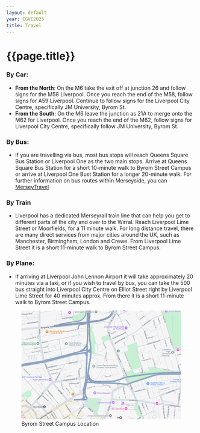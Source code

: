 ```yaml
---
layout: default
year: CGVC2025
title: Travel
---
```


# {{page.title}}

### By Car:
- **From the North**: On the M6 take the exit off at junction 26 and follow signs for the M58 Liverpool. Once you reach the end of the M58, follow signs for A59 Liverpool. Continue to follow signs for the Liverpool City Centre, specifically JM University, Byrom St.
 - **From the South**: On the M6 leave the junction as 21A to merge onto the M62 for Liverpool. Once you reach the end of the M62, follow signs for Liverpool City Centre, specifically follow JM University, Byrom St.

### By Bus:
- If you are travelling via bus, most bus stops will reach Queens Square Bus Station or Liverpool One as the two main stops. Arrive at Queens Square Bus Station for a short 10-minute walk to Byrom Street Campus or arrive at Liverpool One Bust Station for a longer 20-minute walk.
For further information on bus routes within Merseyside, you can [MerseyTravel](https://www.merseytravel.gov.uk/customer-information/routes-and-maps/)

### By Train
- Liverpool has a dedicated Merseyrail train line that can help you get to different parts of the city and over to the Wirral. Reach Liverpool Lime Street or Moorfields, for a 11 minute walk.
For long distance travel, there are many direct services from major cities around the UK, such as Manchester, Birmingham, London and Crewe.
From Liverpool Lime Street it is a short 11-minute walk to Byrom Street Campus.

### By Plane:
- If arriving at Liverpool John Lennon Airport it will take approximately 20 minutes via a taxi, or if you wish to travel by bus, you can take the 500 bus straight into Liverpool City Centre on Elliot Street right by Liverpool Lime Street for 40 minutes approx. From there it is a short 11-minute walk to Byrom Street Campus.

<figure class="figure">
    <img src="/assets/img/CGVC2025/Travel.png" class="figure-img img-fluid rounded"
        alt="Liverpool John Moores University">
    <figcaption class="figure-caption text-center">
        Byrom Street Campus Location
    </figcaption>
</figure>

